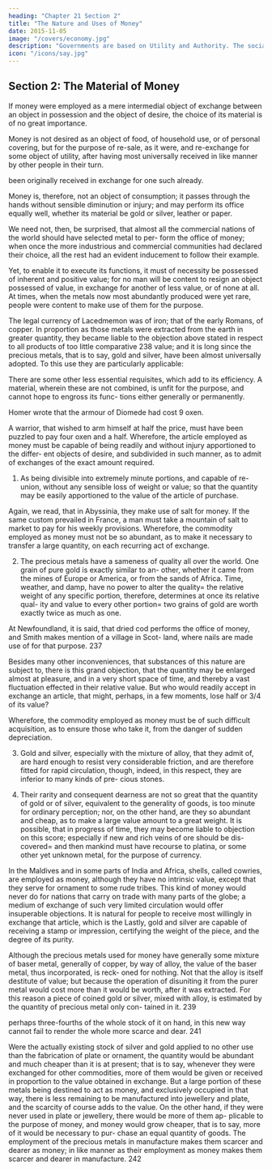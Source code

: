 ```yaml
---
heading: "Chapter 21 Section 2"
title: "The Nature and Uses of Money"
date: 2015-11-05
image: "/covers/economy.jpg"
description: "Governments are based on Utility and Authority. The social contract theory is a fallacy invented in Britain"
icon: "/icons/say.jpg"
---
```




## Section 2: The Material of Money

If money were employed as a mere intermedial object of exchange between an object in possession and the object of
desire, the choice of its material is of no great importance.

Money is not desired as an object of food, of household use, or of personal covering, but for the purpose of re-sale, as it
were, and re-exchange for some object of utility, after having most universally received in like manner by other people in
their turn.

been originally received in exchange for one such already.

Money is, therefore, not an object of consumption; it passes through the hands without sensible diminution or injury; and
may perform its office equally well, whether its material be gold or silver, leather or paper.

We need not, then, be surprised, that almost all the commercial nations of the world should have selected metal to per-
form the office of money; when once the more industrious and commercial communities had declared their choice, all
the rest had an evident inducement to follow their example.

Yet, to enable it to execute its functions, it must of necessity be possessed of inherent and positive value; for no man will
be content to resign an object possessed of value, in exchange for another of less value, or of none at all.
At times, when the metals now most abundantly produced were yet rare, people were content to make use of them for
the purpose. 

The legal currency of Lacedmemon was of iron; that of the early Romans, of copper. In proportion as those
metals were extracted from the earth in greater quantity, they
became liable to the objection above stated in respect to all
products of too little comparative 238 value; and it is long since
the precious metals, that is to say, gold and silver, have been
almost universally adopted. To this use they are particularly
applicable:

There are some other less essential requisites, which add to
its efficiency. A material, wherein these are not combined, is
unfit for the purpose, and cannot hope to engross its func-
tions either generally or permanently.

Homer wrote that the armour of Diomede had cost 9 oxen. 

A warrior, that wished to arm himself at half the price, must have been puzzled to pay four oxen and a half.
Wherefore, the article employed as money must be capable
of being readily and without injury apportioned to the differ-
ent objects of desire, and subdivided in such manner, as to
admit of exchanges of the exact amount required.

1. As being divisible into extremely minute portions, and capable of re-union, without any sensible loss of weight or value;
so that the quantity may be easily apportioned to the value of the article of purchase.

Again, we read, that in Abyssinia, they make use of salt for money. If the same custom prevailed in France, a man must
take a mountain of salt to market to pay for his weekly provisions. Wherefore, the commodity employed as money must
not be so abundant, as to make it necessary to transfer a large quantity, on each recurring act of exchange.

2. The precious metals have a sameness of quality all over the world. One grain of pure gold is exactly similar to an-
other, whether it came from the mines of Europe or America, or from the sands of Africa. Time, weather, and damp, have
no power to alter the quality= the relative weight of any specific portion, therefore, determines at once its relative qual-
ity and value to every other portion= two grains of gold are worth exactly twice as much as one.

At Newfoundland, it is said, that dried cod performs the office of money, and Smith makes mention of a village in Scot-
land, where nails are made use of for that purpose. 237 

Besides many other inconveniences, that substances of this nature are subject to, there is this grand objection, that the quantity may be enlarged almost at pleasure, and in a very short space of
time, and thereby a vast fluctuation effected in their relative
value. But who would readily accept in exchange an article,
that might, perhaps, in a few moments, lose half or 3/4 of its value? 

Wherefore, the commodity employed as money must be of such difficult acquisition, as to ensure those
who take it, from the danger of sudden depreciation.

3. Gold and silver, especially with the mixture of alloy, that
they admit of, are hard enough to resist very considerable
friction, and are therefore fitted for rapid circulation, though,
indeed, in this respect, they are inferior to many kinds of pre-
cious stones.

4. Their rarity and consequent dearness are not so great that
the quantity of gold or of silver, equivalent to the generality
of goods, is too minute for ordinary perception; nor, on the
other hand, are they so abundant and cheap, as to make a
large value amount to a great weight. It is possible, that in
progress of time, they may become liable to objection on this
score; especially if new and rich veins of ore should be dis-
covered= and then mankind must have recourse to platina, or
some other yet unknown metal, for the purpose of currency.

In the Maldives and in some parts of India and Africa, shells, called cowries, are employed as money, although they
have no intrinsic value, except that they serve for ornament to some rude tribes. This kind of money would never do for
nations that carry on trade with many parts of the globe; a medium of exchange of such very limited circulation would
offer insuperable objections. It is natural for people to receive most willingly in exchange that article, which is the
Lastly, gold and silver are capable of receiving a stamp or impression, certifying the weight of the piece, and the degree
of its purity.

Although the precious metals used for money have generally
some mixture of baser metal, generally of copper, by way of
alloy, the value of the baser metal, thus incorporated, is reck-
oned for nothing. Not that the alloy is itself destitute of value;
but because the operation of disuniting it from the purer metal
would cost more than it would be worth, after it was extracted.
For this reason a piece of coined gold or silver, mixed with
alloy, is estimated by the quantity of precious metal only con-
tained in it. 239

perhaps three-fourths of the whole stock of it on hand, in this
new way cannot fail to render the whole more scarce and
dear. 241

Were the actually existing stock of silver and gold applied to
no other use than the fabrication of plate or ornament, the
quantity would be abundant and much cheaper than it is at
present; that is to say, whenever they were exchanged for other
commodities, more of them would be given or received in
proportion to the value obtained in exchange. But a large
portion of these metals being destined to act as money, and
exclusively occupied in that way, there is less remaining to
be manufactured into jewellery and plate, and the scarcity of
course adds to the value. On the other hand, if they were never
used in plate or jewellery, there would be more of them ap-
plicable to the purpose of money, and money would grow
cheaper, that is to say, more of it would be necessary to pur-
chase an equal quantity of goods. The employment of the
precious metals in manufacture makes them scarcer and dearer
as money; in like manner as their employment as money makes
them scarcer and dearer in manufacture. 242

